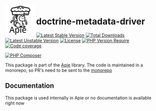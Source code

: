 <img src="https://raw.githubusercontent.com/apie-lib/apie-lib-monorepo/main/docs/apie-logo.svg" width="100px" align="left" />
<h1>doctrine-metadata-driver</h1>






 [![Latest Stable Version](http://poser.pugx.org/apie/doctrine-metadata-driver/v)](https://packagist.org/packages/apie/doctrine-metadata-driver) [![Total Downloads](http://poser.pugx.org/apie/doctrine-metadata-driver/downloads)](https://packagist.org/packages/apie/doctrine-metadata-driver) [![Latest Unstable Version](http://poser.pugx.org/apie/doctrine-metadata-driver/v/unstable)](https://packagist.org/packages/apie/doctrine-metadata-driver) [![License](http://poser.pugx.org/apie/doctrine-metadata-driver/license)](https://packagist.org/packages/apie/doctrine-metadata-driver) [![PHP Version Require](http://poser.pugx.org/apie/doctrine-metadata-driver/require/php)](https://packagist.org/packages/apie/doctrine-metadata-driver) [![Code coverage](https://raw.githubusercontent.com/apie-lib/doctrine-metadata-driver/main/coverage_badge.svg)](https://apie-lib.github.io/coverage/doctrine-metadata-driver/index.html)  

[![PHP Composer](https://github.com/apie-lib/doctrine-metadata-driver/actions/workflows/php.yml/badge.svg?event=push)](https://github.com/apie-lib/doctrine-metadata-driver/actions/workflows/php.yml)

This package is part of the [Apie](https://github.com/apie-lib) library.
The code is maintained in a monorepo, so PR's need to be sent to the [monorepo](https://github.com/apie-lib/apie-lib-monorepo/pulls)

## Documentation
This package is used internally in Apie or no documentation is available right now

